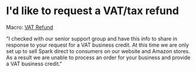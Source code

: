 # I'd like to request a VAT/tax refund
Macro: <u>VAT Refund</u>  
  
"I checked with our senior support group and have this info to share in response to your request for a VAT business credit. At this time we are only set up to sell Spark direct to consumers on our website and Amazon stores. As a result we are unable to process an order for your business and provide a VAT business credit."
